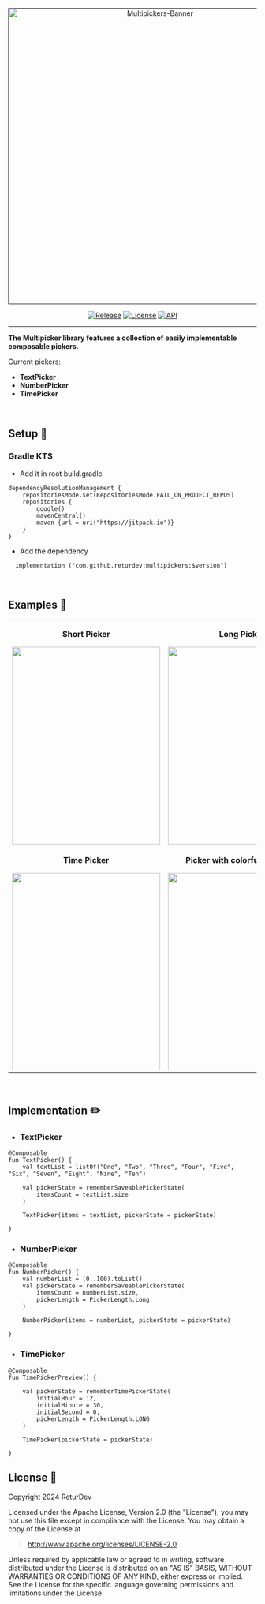 <div align="center">
  <a href="" target="_blank">
    <img alt="Multipickers-Banner" src="https://github.com/ReturDev/ReTurDev/assets/79228896/8a662f94-4814-4584-9e93-9ae1c1961bc1" width="600"/>
  </a>
  
  [![Release](https://img.shields.io/badge/Release-v1.0.0-%231afc05?style=flat)](https://jitpack.io/#ReturDev/MultiPickers)
  [![License](https://img.shields.io/badge/License-Apache%202.0-blue?style=flat)](http://www.apache.org/licenses/LICENSE-2.0)
  [![API](https://img.shields.io/badge/API-26%2B-brightgreen.svg?style=flat)](https://android-arsenal.com/api?level=26)
  
</div>

---

  **The Multipicker library features a collection of easily implementable composable pickers.**
  
  Current pickers:
  
  - **TextPicker**
  - **NumberPicker**
  - **TimePicker**

</br>

## Setup :wrench:

### Gradle KTS
- Add it in root build.gradle
```
dependencyResolutionManagement {
    repositoriesMode.set(RepositoriesMode.FAIL_ON_PROJECT_REPOS)
    repositories {
        google()
        mavenCentral()
        maven {url = uri("https://jitpack.io")}
    }
}
```
- Add the dependency

```
  implementation ("com.github.returdev:multipickers:$version")
```
</br>

## Examples :eyes:

<table>
  <tr>
    <td align="center" width="500">
      <p><strong>Short Picker</strong></p>
      <img src="https://github.com/ReturDev/MultiPickers/assets/79228896/9a20edb7-1bcd-44ad-b859-890e3e8e5353" width="300" height="400" />
    </td>
    <td align="center" width="500">
      <p><strong>Long Picker</strong></p>
      <img src="https://github.com/ReturDev/MultiPickers/assets/79228896/c3b0e5a1-5fbf-4784-af34-951b1f20eab4" width="300" height="400" />
    </td>
  </tr>
    <tr>
    <td align="center">
      <p><strong>Time Picker</strong></p>
      <img src="https://github.com/ReturDev/MultiPickers/assets/79228896/64d0c32c-256c-45da-b261-8965d7c260d6" width="300" height="400" />
    </td>
    <td align="center">
      <p><strong>Picker with colorful selection</strong></p>
      <img src="https://github.com/ReturDev/MultiPickers/assets/79228896/2493e355-a983-4e5a-93ab-335904db5878" width="300" height="400" />
    </td>
  </tr>
</table>

</br>

## Implementation :pencil2:

- ### TextPicker

```
@Composable
fun TextPicker() {
    val textList = listOf("One", "Two", "Three", "Four", "Five", "Six", "Seven", "Eight", "Nine", "Ten")

    val pickerState = rememberSaveablePickerState(
        itemsCount = textList.size
    )

    TextPicker(items = textList, pickerState = pickerState)

}
```

- ### NumberPicker

```
@Composable
fun NumberPicker() {
    val numberList = (0..100).toList()
    val pickerState = rememberSaveablePickerState(
        itemsCount = numberList.size,
        pickerLength = PickerLength.Long
    )

    NumberPicker(items = numberList, pickerState = pickerState)

}
```

- ### TimePicker

```
@Composable
fun TimePickerPreview() {

    val pickerState = rememberTimePickerState(
        initialHour = 12,
        initialMinute = 30,
        initialSecond = 0,
        pickerLength = PickerLength.LONG
    )

    TimePicker(pickerState = pickerState)

}
```

## License :page_facing_up:

Copyright 2024 ReturDev

Licensed under the Apache License, Version 2.0 (the "License");
you may not use this file except in compliance with the License.
You may obtain a copy of the License at

   > http://www.apache.org/licenses/LICENSE-2.0

Unless required by applicable law or agreed to in writing, software
distributed under the License is distributed on an "AS IS" BASIS,
WITHOUT WARRANTIES OR CONDITIONS OF ANY KIND, either express or implied.
See the License for the specific language governing permissions and
limitations under the License.
